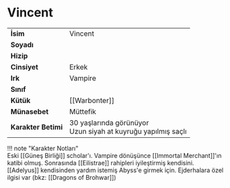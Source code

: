 # Vincent   
|  |  |  
|---|---|  
| **İsim** | Vincent |  
| **Soyadı** |  |  
| **Hizip** |  |  
| **Cinsiyet** | Erkek |  
| **Irk** | Vampire |  
| **Sınıf** |  |  
| **Kütük** | [[Warbonter]] |  
| **Münasebet** | Müttefik |  
| **Karakter Betimi** | 30 yaşlarında görünüyor<br>Uzun siyah at kuyruğu yapılmış saçlı |  
  
  
!!! note "Karakter Notları"  
	Eski [[Güneş Birliği]] scholar'ı. Vampire dönüşünce [[Immortal Merchant]]'ın katibi olmuş. Sonrasında [[Eilistrae]] rahipleri iyileştirmiş kendisini. [[Adelyus]] kendisinden yardım istemiş Abyss'e girmek için. Ejderhalara özel ilgisi var (bkz: [[Dragons of Brohwar]])  